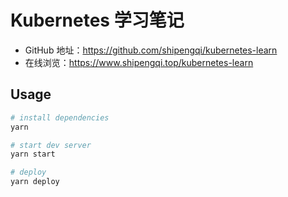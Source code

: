 # Kubernetes 学习笔记

- GitHub 地址：https://github.com/shipengqi/kubernetes-learn
- 在线浏览：https://www.shipengqi.top/kubernetes-learn

## Usage
```sh
# install dependencies
yarn

# start dev server
yarn start

# deploy
yarn deploy
```
